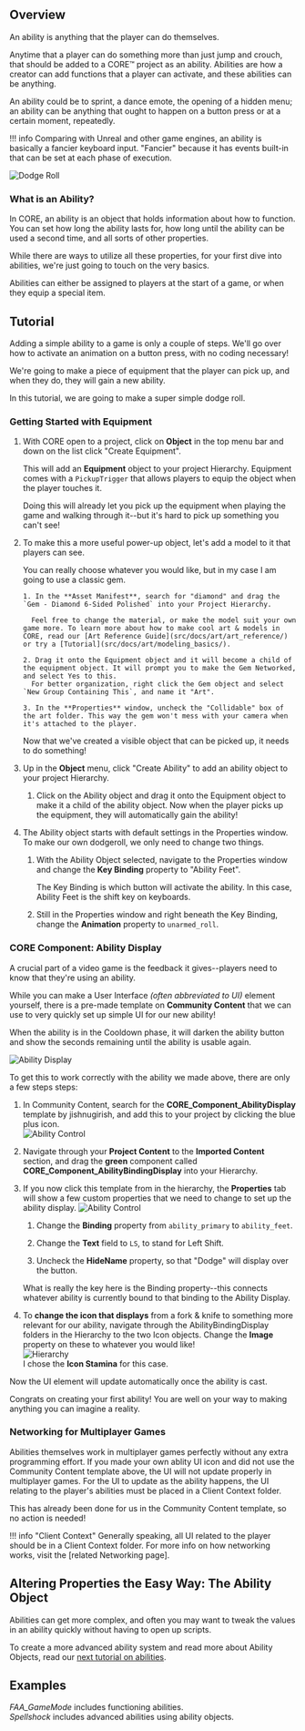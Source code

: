 ## Overview

An ability is anything that the player can do themselves. 

Anytime that a player can do something more than just jump and crouch, that should be added to a CORE™ project as an ability. Abilities are how a creator can add functions that a player can activate, and these abilities can be anything. 

An ability could be to sprint, a dance emote, the opening of a hidden menu; an ability can be anything that ought to happen on a button press or at a certain moment, repeatedly.

!!! info
    Comparing with Unreal and other game engines, an ability is basically a fancier keyboard input. "Fancier" because it has events built-in that can be set at each phase of execution.

![Dodge Roll](src/docs/img/EditorManual/Abilities/dodgeRoll.GIF)

### What is an Ability?

In CORE, an ability is an object that holds information about how to function. You can set how long the ability lasts for, how long until the ability can be used a second time, and all sorts of other properties.

While there are ways to utilize all these properties, for your first dive into abilities, we're just going to touch on the very basics.

Abilities can either be assigned to players at the start of a game, or when they equip a special item.

## Tutorial

Adding a simple ability to a game is only a couple of steps. We'll go over how to activate an animation on a button press, with no coding necessary!

We're going to make a piece of equipment that the player can pick up, and when they do, they will gain a new ability.

In this tutorial, we are going to make a super simple dodge roll.

### Getting Started with Equipment

1. With CORE open to a project, click on **Object** in the top menu bar and down on the list click "Create Equipment".  
   
     This will add an **Equipment** object to your project Hierarchy. Equipment comes with a `PickupTrigger` that allows players to equip the object when the player touches it.

     Doing this will already let you pick up the equipment when playing the game and walking through it--but it's hard to pick up something you can't see!

2. To make this a more useful power-up object, let's add a model to it that players can see.  
    
     You can really choose whatever you would like, but in my case I am going to use a classic gem.  

       1. In the **Asset Manifest**, search for "diamond" and drag the `Gem - Diamond 6-Sided Polished` into your Project Hierarchy.  

         Feel free to change the material, or make the model suit your own game more. To learn more about how to make cool art & models in CORE, read our [Art Reference Guide](src/docs/art/art_reference/) or try a [Tutorial](src/docs/art/modeling_basics/). 

       2. Drag it onto the Equipment object and it will become a child of the equipment object. It will prompt you to make the Gem Networked, and select Yes to this.  
         For better organization, right click the Gem object and select `New Group Containing This`, and name it "Art".

       3. In the **Properties** window, uncheck the "Collidable" box of the art folder. This way the gem won't mess with your camera when it's attached to the player.  

     Now that we've created a visible object that can be picked up, it needs to do something!

4. Up in the **Object** menu, click "Create Ability" to add an ability object to your project Hierarchy.  

     1. Click on the Ability object and drag it onto the Equipment object to make it a child of the ability object. Now when the player picks up the equipment, they will automatically gain the ability!

6. The Ability object starts with default settings in the Properties window. To make our own dodgeroll, we only need to change two things.  

     1. With the Ability Object selected, navigate to the Properties window and change the **Key Binding** property to "Ability Feet".  

        The Key Binding is which button will activate the ability. In this case, Ability Feet is the shift key on keyboards.

     2. Still in the Properties window and right beneath the Key Binding, change the **Animation** property to `unarmed_roll`.  

### CORE Component: Ability Display

A crucial part of a video game is the feedback it gives--players need to know that they're using an ability.

While you can make a User Interface *(often abbreviated to UI)* element yourself, there is a pre-made template on **Community Content** that we can use to very quickly set up simple UI for our new ability!

When the ability is in the Cooldown phase, it will darken the ability button and show the seconds remaining until the ability is usable again.

![Ability Display](/src/img/EditorManual/Abilities/abilityDisplay.GIF)

To get this to work correctly with the ability we made above, there are only a few steps steps:

1. In Community Content, search for the **CORE_Component_AbilityDisplay** template by jishnugirish, and add this to your project by clicking the blue plus icon.  
  ![Ability Control](/src/img/EditorManual/Abilities/CORE_Component_Ability.PNG)

2. Navigate through your **Project Content** to the **Imported Content** section, and drag the **green** component called **CORE_Component_AbilityBindingDisplay** into your Hierarchy.  

3. If you now click this template from in the hierarchy, the **Properties** tab will show a few custom properties that we need to change to set up the ability display.
  ![Ability Control](/src/img/EditorManual/Abilities/AbilityButtonProperties.PNG)  
      1. Change the **Binding** property from `ability_primary` to `ability_feet`. 

      2. Change the **Text** field to `LS`, to stand for Left Shift. 

      3. Uncheck the **HideName** property, so that "Dodge" will display over the button.  

      What is really the key here is the Binding property--this connects whatever ability is currently bound to that binding to the Ability Display.

4. To **change the icon that displays** from a fork & knife to something more relevant for our ability, navigate through the AbilityBindingDisplay folders in the Hierarchy to the two Icon objects. Change the **Image** property on these to whatever you would like!  
 ![Hierarchy](/src/img/EditorManual/Abilities/ComponentHierarchy.PNG)  
     I chose the **Icon Stamina** for this case. 

Now the UI element will update automatically once the ability is cast.

Congrats on creating your first ability! You are well on your way to making anything you can imagine a reality.

### Networking for Multiplayer Games

Abilities themselves work in multiplayer games perfectly without any extra programming effort. If you made your own ablity UI icon and did not use the Community Content template above, the UI will not update properly in multiplayer games. For the UI to update as the ability happens, the UI relating to the player's abilities must be placed in a Client Context folder. 

This has already been done for us in the Community Content template, so no action is needed!

!!! info "Client Context"
    Generally speaking, all UI related to the player should be in a Client Context folder. For more info on how networking works, visit the [related Networking page].

## Altering Properties the Easy Way: The Ability Object

Abilities can get more complex, and often you may want to tweak the values in an ability quickly without having to open up scripts. 

To create a more advanced ability system and read more about Ability Objects, read our [next tutorial on abilities](/tutorials/gameplay/complex_abilities/).

## Examples

*FAA_GameMode* includes functioning abilities.  
*Spellshock* includes advanced abilities using ability objects. 